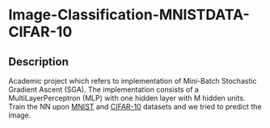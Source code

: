 # Image-Classification-MNISTDATA-CIFAR-10

## Description
Academic project which refers to implementation of Mini-Batch Stochastic Gradient Ascent (SGA). 
The implementation consists of a MultiLayerPerceptron (MLP) with one hidden layer with M hidden units. Train the NN upon [MNIST](http://yann.lecun.com/exdb/mnist/) and [CIFAR-10](https://www.cs.toronto.edu/~kriz/cifar.html) datasets and we tried to predict the image.


